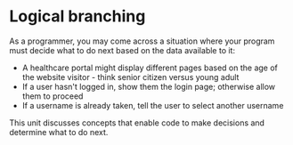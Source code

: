 # Logical branching

As a programmer, you may come across a situation where your program must decide what to do next based on the data available to it:

-   A healthcare portal might display different pages based on the age of the website visitor - think senior citizen versus young adult
-   If a user hasn't logged in, show them the login page; otherwise allow them to proceed
-   If a username is already taken, tell the user to select another username

This unit discusses concepts that enable code to make decisions and determine what to do next.
